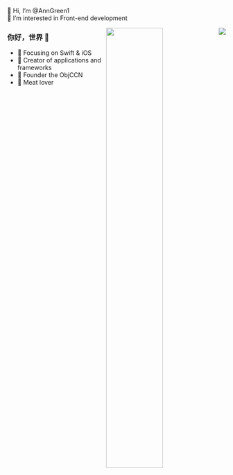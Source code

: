 
👋 Hi, I’m @AnnGreen1              
👀 I’m interested in Front-end development


<!---
AnnGreen1/AnnGreen1 is a ✨ special ✨ repository because its `README.md` (this file) appears on your GitHub profile.
You can click the Preview link to take a look at your changes.
--->

<!---
<img align="center" src="https://raw.githubusercontent.com/AnnGreen1/AnnGreen1/master/github-contribution-grid-snake-dark.svg" />
--->



<img align="right" src="https://github-readme-stats.vercel.app/api?username=AnnGreen1&show_icons=true&icon_color=CE1D2D&text_color=718096&bg_color=ffffff&hide_title=true" />


<img align='right' width='51%' src="https://github-readme-stats.vercel.app/api/top-langs/?username=AnnGreen1&hide=html,java,jupyter%20notebook,css&layout=compact&card_width=495&title_color=eb1f6a&icon_color=e28905&text_color=999999&bg_color=0,27282200,0000000F&hide_border=true">


### 你好，世界 👋

- :orange_book: Focusing on Swift & iOS
- :hammer: Creator of applications and frameworks
- :ram: Founder the ObjCCN
- :meat_on_bone: Meat lover
